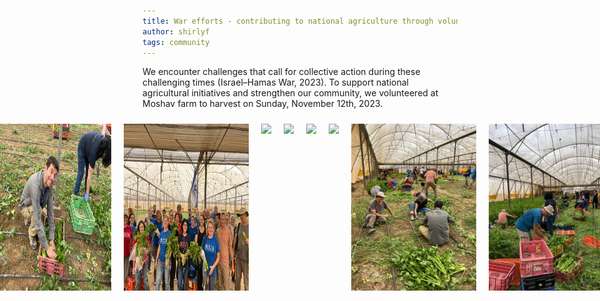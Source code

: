 ```yaml
---
title: War efforts - contributing to national agriculture through volunteer work.
author: shirlyf
tags: community
---
```


We encounter challenges that call for collective action during these challenging times (Israel–Hamas War, 2023). To support national agricultural initiatives and strengthen our community, we volunteered at Moshav farm to harvest on Sunday, November 12th, 2023.

<div style="display: flex; justify-content: center;">
    <img src="../images/blog/volunteer_work_1.jpeg" style="width: 200px; margin: 10px;">
    <img src="../images/blog/volunteer_work_2.jpeg" style="width: 200px; margin: 10px;">
     <img src="../images/blog/volunteer_work_8.jpg" style="width: 200px; margin: 10px;">
    <img src="../images/blog/volunteer_work_3.jpg" style="width: 200px; margin: 10px;">
    <img src="../images/blog/volunteer_work_4.jpg" style="width: 200px; margin: 10px;">
    <img src="../images/blog/volunteer_work_5.JPG" style="width: 200px; margin: 10px;">
    <img src="../images/blog/volunteer_work_6.JPG" style="width: 200px; margin: 10px;">
  <!--  <img src="../images/blog/volunteer_work_7.JPG" style="width: 200px; margin: 10px;"> -->
    <img src="../images/blog/volunteer_work_9.jpg" style="width: 200px; margin: 10px;">
    <img src="../images/blog/volunteer_work_10.jpg" style="width: 200px; margin: 10px;">
    <img src="../images/blog/volunteer_work_11.jpg" style="width: 200px; margin: 10px;">
</div>
